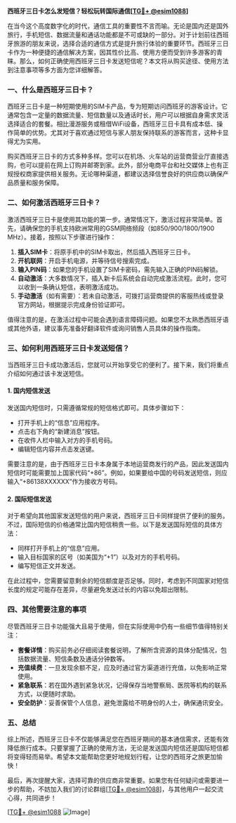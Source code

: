 **西班牙三日卡怎么发短信？轻松玩转国际通信[[TG💪+ @esim1088](https://t.me/s/esim1088)]**

在当今这个高度数字化的时代，通信工具的重要性不言而喻。无论是国内还是国外旅行，手机短信、数据流量和通话功能都是不可或缺的一部分。对于计划前往西班牙旅游的朋友来说，选择合适的通信方式是提升旅行体验的重要环节。西班牙三日卡作为一种便捷的通信解决方案，因其性价比高、使用方便而受到许多游客的青睐。那么，如何正确使用西班牙三日卡发送短信呢？本文将从购买途径、使用方法到注意事项等多方面为您详细解答。

### 一、什么是西班牙三日卡？

西班牙三日卡是一种短期使用的SIM卡产品，专为短期访问西班牙的游客设计。它通常包含一定量的数据流量、短信数量以及通话时长，用户可以根据自身需求灵活选择适合的套餐。相比漫游服务或租借WiFi设备，西班牙三日卡具有成本低、操作简单的优势。尤其对于喜欢通过短信与家人朋友保持联系的游客而言，这种卡显得尤为实用。

购买西班牙三日卡的方式多种多样。您可以在机场、火车站的运营商营业厅直接选购，也可以提前在网上订购并邮寄到家。此外，部分电商平台和社交媒体上也有正规授权商家提供相关服务。无论哪种渠道，都建议选择信誉良好的供应商以确保产品质量和服务保障。

### 二、如何激活西班牙三日卡？

激活西班牙三日卡是使用其功能的第一步。通常情况下，激活过程非常简单。首先，请确保您的手机支持欧洲常用的GSM网络频段（如850/900/1800/1900 MHz）。接着，按照以下步骤进行操作：

1. **插入SIM卡**：将原手机中的SIM卡取出，然后插入西班牙三日卡。
2. **开机联网**：开启手机电源，并等待信号搜索完成。
3. **输入PIN码**：如果您的手机设置了SIM卡密码，需先输入正确的PIN码解锁。
4. **自动激活**：大多数情况下，插入新卡后系统会自动完成激活流程。此时，您可以收到一条确认短信，表明激活成功。
5. **手动激活**（如有需要）：若未自动激活，可拨打运营商提供的客服热线或登录官方网站，根据提示完成身份验证即可。

值得注意的是，在激活过程中可能会遇到语言障碍问题。如果您不太熟悉西班牙语或其他外语，建议事先准备好翻译软件或询问销售人员具体的操作指南。

### 三、如何利用西班牙三日卡发送短信？

当西班牙三日卡成功激活后，您就可以开始享受它的便利了。接下来，我们将重点介绍如何通过该卡发送短信。

#### 1. 国内短信发送

发送国内短信时，只需遵循常规的短信格式即可。具体步骤如下：

- 打开手机上的“信息”应用程序。
- 点击右下角的“新建消息”按钮。
- 在收件人栏中输入对方的手机号码。
- 编辑短信内容并点击发送键。

需要注意的是，由于西班牙三日卡本身属于本地运营商发行的产品，因此发送国内短信时可能需要加上国家代码“+86”。例如，如果要给中国的号码发送短信，则应输入“+86138XXXXXX”作为接收方号码。

#### 2. 国际短信发送

对于希望向其他国家发送短信的用户来说，西班牙三日卡同样提供了便利的服务。不过，国际短信的价格通常比国内短信稍贵一些。以下是发送国际短信的具体方法：

- 同样打开手机上的“信息”应用。
- 输入目标国家的区号（如美国为“+1”）以及对方的手机号码。
- 编写短信正文并发送。

在此过程中，您需要留意剩余的短信额度是否足够。同时，考虑到不同国家对短信长度的规定可能存在差异，尽量避免发送过长的内容以免超出限制。

### 四、其他需要注意的事项

尽管西班牙三日卡功能强大且易于使用，但在实际使用中仍有一些细节值得特别关注：

- **套餐详情**：购买前务必仔细阅读套餐说明，了解所含资源的具体分配情况，包括数据流量、短信条数及通话分钟数等。
- **充值续费**：一旦发现余额不足，应及时通过官方渠道进行充值，以免影响正常使用。
- **紧急联系**：若在国外遇到紧急状况，记得保存当地警察局、医院等机构的联系方式，以便随时求助。
- **安全防护**：妥善保管个人信息，避免泄露给不明身份的人士，确保通讯安全。

### 五、总结

综上所述，西班牙三日卡不仅能够满足您在西班牙期间的基本通信需求，还能有效降低旅行成本。只要掌握了正确的使用方法，无论是发送国内短信还是国际短信都将变得轻而易举。希望本文能帮助您更好地规划行程，让您的西班牙之旅更加愉快！

最后，再次提醒大家，选择可靠的供应商非常重要。如果您有任何疑问或需要进一步的帮助，不妨加入我们的讨论群组[[TG💪+ @esim1088](https://t.me/s/esim1088)]，与其他用户一起交流心得，共同进步！

[[TG💪+ @esim1088](https://t.me/s/esim1088) ![Image](https://i.postimg.cc/4NQfJmqS/Snipaste-2025-05-13-00-14-12.png)]